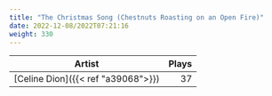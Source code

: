 ```yaml
---
title: "The Christmas Song (Chestnuts Roasting on an Open Fire)"
date: 2022-12-08/2022T07:21:16
weight: 330
---
```




 Artist | Plays 
----- | -----:
[Celine Dion]({{< ref "a39068">}}) | 37

